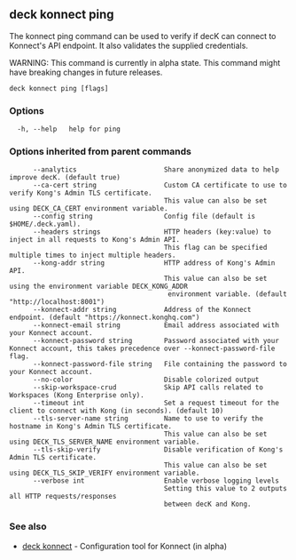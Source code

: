 ## deck konnect ping

The konnect ping command can be used to verify if decK
can connect to Konnect's API endpoint. It also validates the supplied
credentials.

WARNING: This command is currently in alpha state. This command
might have breaking changes in future releases.

```
deck konnect ping [flags]
```

### Options

```
  -h, --help   help for ping
```

### Options inherited from parent commands

```
      --analytics                      Share anonymized data to help improve decK. (default true)
      --ca-cert string                 Custom CA certificate to use to verify Kong's Admin TLS certificate.
                                       This value can also be set using DECK_CA_CERT environment variable.
      --config string                  Config file (default is $HOME/.deck.yaml).
      --headers strings                HTTP headers (key:value) to inject in all requests to Kong's Admin API.
                                       This flag can be specified multiple times to inject multiple headers.
      --kong-addr string               HTTP address of Kong's Admin API.
                                       This value can also be set using the environment variable DECK_KONG_ADDR
                                        environment variable. (default "http://localhost:8001")
      --konnect-addr string            Address of the Konnect endpoint. (default "https://konnect.konghq.com")
      --konnect-email string           Email address associated with your Konnect account.
      --konnect-password string        Password associated with your Konnect account, this takes precedence over --konnect-password-file flag.
      --konnect-password-file string   File containing the password to your Konnect account.
      --no-color                       Disable colorized output
      --skip-workspace-crud            Skip API calls related to Workspaces (Kong Enterprise only).
      --timeout int                    Set a request timeout for the client to connect with Kong (in seconds). (default 10)
      --tls-server-name string         Name to use to verify the hostname in Kong's Admin TLS certificate.
                                       This value can also be set using DECK_TLS_SERVER_NAME environment variable.
      --tls-skip-verify                Disable verification of Kong's Admin TLS certificate.
                                       This value can also be set using DECK_TLS_SKIP_VERIFY environment variable.
      --verbose int                    Enable verbose logging levels
                                       Setting this value to 2 outputs all HTTP requests/responses
                                       between decK and Kong.
```

### See also

* [deck konnect](deck_konnect.md)	 - Configuration tool for Konnect (in alpha)

